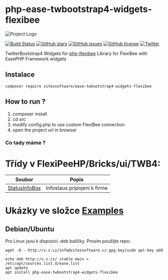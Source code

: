 # php-ease-twbootstrap4-widgets-flexibee
![Project Logo](https://raw.githubusercontent.com/VitexSoftware/php-ease-twbootstrap4-widgets-flexibee/master/project-logo.png "Project Logo")

[![Build Status](https://travis-ci.org/VitexSoftware/Ease-PHP-Bricks.svg?branch=master)](https://travis-ci.org/VitexSoftware/Ease-PHP-Bricks)
[![GitHub stars](https://img.shields.io/github/stars/VitexSoftware/php-ease-twbootstrap4-widgets-flexibee.svg)](https://github.com/VitexSoftware/php-ease-twbootstrap4-widgets-flexibee/stargazers)
[![GitHub issues](https://img.shields.io/github/issues/VitexSoftware/php-ease-twbootstrap4-widgets-flexibee.svg)](https://github.com/VitexSoftware/php-ease-twbootstrap4-widgets-flexibee/issues)
[![GitHub license](https://img.shields.io/github/license/VitexSoftware/php-ease-twbootstrap4-widgets-flexibee.svg)](https://github.com/VitexSoftware/php-ease-twbootstrap4-widgets-flexibee/blob/master/LICENSE)
[![Twitter](https://img.shields.io/twitter/url/https/github.com/VitexSoftware/php-ease-twbootstrap4-widgets-flexibee.svg?style=social)](https://twitter.com/intent/tweet?text=Wow:&url=https%3A%2F%2Fgithub.com%2FVitexSoftware%2Fphp-ease-twbootstrap4-widgets-flexibee)

TwitterBootstrap4 Widgets for [php-flexibee](https://github.com/Spoje-NET/php-flexibee) Library for FlexiBee with EasePHP Framework widgets


Instalace
----------

    composer require vitexsoftware/ease-twbootstrap4-widgets-flexibee

How to run ?
------------

1) composer install
2) cd src
3) modify config.php to use custom FlexiBee connection
4) open the project url in browser


### Co tady máme ?

# Třídy v FlexiPeeHP/Bricks/ui/TWB4:

| Soubor                                                           | Popis                                 |
| ---------------------------------------------------------------- | --------------------------------------|
| [StatusInfoBox](src/FlexiPeeHP/Bricks/ui/TWB4/StatusInfoBox.php) | Infostaus pripojeni k firme


Ukázky ve složce [Examples](Examples)
=====================================


Debian/Ubuntu
-------------

Pro Linux jsou k dispozici .deb balíčky. Prosím použijte repo:

    wget -O - http://v.s.cz/info@vitexsoftware.cz.gpg.key|sudo apt-key add -
    echo deb http://v.s.cz/ stable main > /etc/apt/sources.list.d/ease.list
    apt update
    apt install php-ease-twbootstrap4-widgets-flexibee
